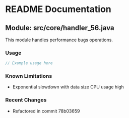 # README Documentation

## Module: src/core/handler_56.java

This module handles performance bugs operations.

### Usage

```javascript
// Example usage here
```

### Known Limitations

- Exponential slowdown with data size CPU usage high

### Recent Changes

- Refactored in commit 78b03659
